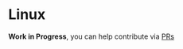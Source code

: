 # Linux

**Work in Progress**, you can help contribute via [PRs](https://github.com/dortania/OpenCore-Multiboot/pulls)